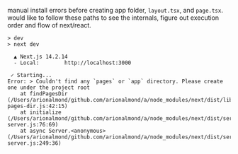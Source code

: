 
manual install errors before creating app folder, `layout.tsx`, and `page.tsx`. 
would like to follow these paths to see the internals, figure out execution order and flow of next/react.
 
```
> dev
> next dev

  ▲ Next.js 14.2.14
  - Local:        http://localhost:3000

 ✓ Starting...
Error: > Couldn't find any `pages` or `app` directory. Please create one under the project root
    at findPagesDir (/Users/arionalmond/github.com/arionalmond/a/node_modules/next/dist/lib/find-pages-dir.js:42:15)
    at initialize (/Users/arionalmond/github.com/arionalmond/a/node_modules/next/dist/server/lib/router-server.js:76:69)
    at async Server.<anonymous> (/Users/arionalmond/github.com/arionalmond/a/node_modules/next/dist/server/lib/start-server.js:249:36)
```
